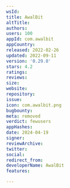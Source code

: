 ```yaml
---
wsId: 
title: AwalBit
altTitle: 
authors: 
users: 100
appId: com.awalbit
appCountry: 
released: 2022-02-26
updated: 2022-09-11
version: '0.29.0'
stars: 4.2
ratings: 
reviews: 
size: 
website: 
repository: 
issue: 
icon: com.awalbit.png
bugbounty: 
meta: removed
verdict: fewusers
appHashes: 
date: 2024-04-19
signer: 
reviewArchive: 
twitter: 
social: 
redirect_from: 
developerName: AwalBit
features: 

---
```


